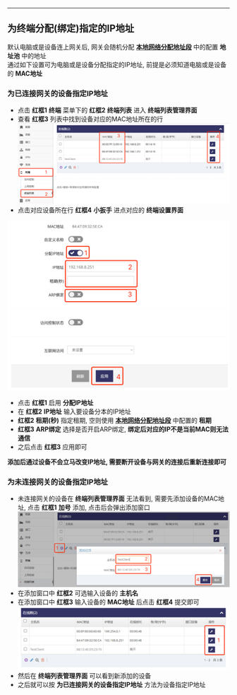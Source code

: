 ***

## 为终端分配(绑定)指定的IP地址   

默认电脑或是设备连上网关后, 网关会随机分配 **[本地网络分配地址段](../lan/dhcps_cn.md)** 中的配置 **地址池** 中的地址   
通过如下设置可为电脑或是设备分配指定的IP地址, 前提是必须知道电脑或是设备的 **MAC地址**   

### 为已连接网关的设备指定IP地址   
- 点击 **红框1** **终端** 菜单下的 **红框2** **终端列表** 进入 **终端列表管理界面**   
- 查看 **红框3** 列表中找到设备对应的MAC地址所在的行   
![avatar](./bind_ip_list_cn.jpg)   
- 点击对应设备所在行 **红框4** **小扳手** 进点对应的 **终端设置界面**   

![avatar](./bind_ip_bind_cn.jpg)   
- 点击 **红框1** 启用 **分配IP地址**   
- 在 **红框2** **IP地址** 输入要设备分本的IP地址   
- **红框2** **租期(秒)** 指定租期, 空则使用 **[本地网络分配地址段](../lan/dhcps_cn.md)** 中配置的 **租期**   
- **红框3** **ARP绑定** 选择是否开启ARP绑定, **绑定后对应的IP不是当前MAC则无法通信**   
- 之后点击 **红框3** 应用即可   

**添加后通过设备不会立马改变IP地址, 需要断开设备与网关的连接后重新连接即可**

### 为未连接网关的设备指定IP地址   

- 未连接网关的设备在 **终端列表管理界面** 无法看到, 需要先添加设备的MAC地址, 点击 **红框1** **加号** 添加, 点击后会弹出添加窗口   
![avatar](./bind_ip_add_cn.jpg)   
- 在添加窗口中 **红框2** 可选输入设备的 **主机名**   
- 在添加窗口中 **红框3** 输入设备的 **MAC地址** 后点击 **红框4** 提交即可
![avatar](./bind_ip_enter_cn.jpg)   
- 然后在 **终端列表管理界面** 可以看到新添加的设备
- 之后就可以按 **为已连接网关的设备指定IP地址** 方法为设备指定IP地址   

